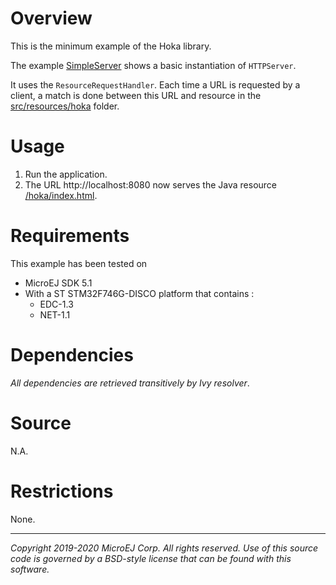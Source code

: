 # Overview

This is the minimum example of the Hoka library.

The example [SimpleServer](src/java/com/microej/example/hoka/SimpleServer.java) shows a basic instantiation of `HTTPServer`.

It uses the `ResourceRequestHandler`. Each time a URL is requested by a client, a match is done between this URL and resource in the [src/resources/hoka](src/resources/hoka) folder.

# Usage

1. Run the application.
2. The URL http://localhost:8080 now serves the Java resource [/hoka/index.html](src/resources/hoka/index.html).

# Requirements

This example has been tested on

- MicroEJ SDK 5.1
- With a ST STM32F746G-DISCO platform that contains :
    - EDC-1.3
    - NET-1.1

# Dependencies

*All dependencies are retrieved transitively by Ivy resolver*.

# Source

N.A.

# Restrictions

None.

---
_Copyright 2019-2020 MicroEJ Corp. All rights reserved._
_Use of this source code is governed by a BSD-style license that can be found with this software._